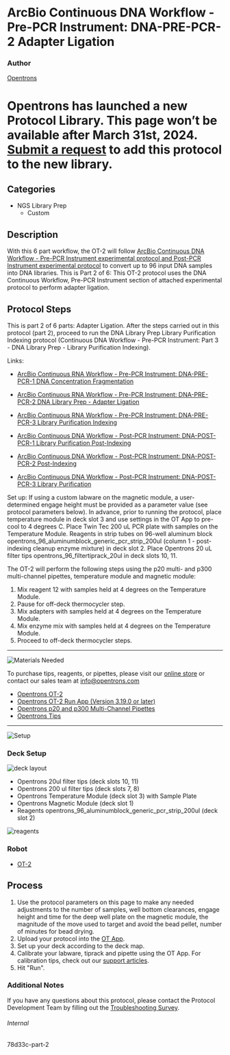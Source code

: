 # ArcBio Continuous DNA Workflow - Pre-PCR Instrument: DNA-PRE-PCR-2 Adapter Ligation

### Author
[Opentrons](https://opentrons.com/)


# Opentrons has launched a new Protocol Library. This page won’t be available after March 31st, 2024. [Submit a request](https://docs.google.com/forms/d/e/1FAIpQLSdYYp9QCKow4nn0KlCVsMS3HX0eJ0N9O7-erajKvcpT0lWbSg/viewform) to add this protocol to the new library.

## Categories
* NGS Library Prep
     * Custom

## Description

With this 6 part workflow, the OT-2 will follow [ArcBio Continuous DNA Workflow - Pre-PCR Instrument experimental protocol and Post-PCR Instrument experimental protocol](https://opentrons-protocol-library-website.s3.amazonaws.com/custom-README-images/78d33c/ArcBio_DNA_Workflow_020822.xlsx) to convert up to 96 input DNA samples into DNA libraries. This is Part 2 of 6: This OT-2 protocol uses the DNA Continuous Workflow, Pre-PCR Instrument section of attached experimental protocol to perform adapter ligation.

## Protocol Steps

This is part 2 of 6 parts: Adapter Ligation. After the steps carried out in this protocol (part 2), proceed to run the DNA Library Prep Library Purification Indexing protocol (Continuous DNA Workflow - Pre-PCR Instrument: Part 3 - DNA Library Prep - Library Purification Indexing).

Links:
* [ArcBio Continuous RNA Workflow - Pre-PCR Instrument: DNA-PRE-PCR-1 DNA Concentration Fragmentation](https://protocols.opentrons.com/protocol/78d33c)

* [ArcBio Continuous RNA Workflow - Pre-PCR Instrument: DNA-PRE-PCR-2 DNA Library Prep - Adapter Ligation](https://protocols.opentrons.com/protocol/78d33c-part-2)

* [ArcBio Continuous RNA Workflow - Pre-PCR Instrument: DNA-PRE-PCR-3 Library Purification Indexing](https://protocols.opentrons.com/protocol/78d33c-part-3)

* [ArcBio Continuous DNA Workflow - Post-PCR Instrument: DNA-POST-PCR-1 Library Purification Post-Indexing](https://protocols.opentrons.com/protocol/78d33c-part-4)

* [ArcBio Continuous DNA Workflow - Post-PCR Instrument: DNA-POST-PCR-2 Post-Indexing](https://protocols.opentrons.com/protocol/78d33c-part-5)

* [ArcBio Continuous DNA Workflow - Post-PCR Instrument: DNA-POST-PCR-3 Library Purification](https://protocols.opentrons.com/protocol/78d33c-part-6)

Set up: If using a custom labware on the magnetic module, a user-determined engage height must be provided as a parameter value (see protocol parameters below). In advance, prior to running the protocol, place temperature module in deck slot 3 and use settings in the OT App to pre-cool to 4 degrees C. Place Twin Tec 200 uL PCR plate with samples on the Temperature Module. Reagents in strip tubes on 96-well aluminum block opentrons_96_aluminumblock_generic_pcr_strip_200ul (column 1 - post-indexing cleanup enzyme mixture) in deck slot 2. Place Opentrons 20 uL filter tips opentrons_96_filtertiprack_20ul in deck slots 10, 11.

The OT-2 will perform the following steps using the p20 multi- and p300 multi-channel pipettes, temperature module and magnetic module:
1. Mix reagent 12 with samples held at 4 degrees on the Temperature Module.
2. Pause for off-deck thermocycler step.
3. Mix adapters with samples held at 4 degrees on the Temperature Module.
4. Mix enzyme mix with samples held at 4 degrees on the Temperature Module.
5. Proceed to off-deck thermocycler steps.

---
![Materials Needed](https://s3.amazonaws.com/opentrons-protocol-library-website/custom-README-images/001-General+Headings/materials.png)

To purchase tips, reagents, or pipettes, please visit our [online store](https://shop.opentrons.com/) or contact our sales team at [info@opentrons.com](mailto:info@opentrons.com)

* [Opentrons OT-2](https://shop.opentrons.com/collections/ot-2-robot/products/ot-2)
* [Opentrons OT-2 Run App (Version 3.19.0 or later)](https://opentrons.com/ot-app/)
* [Opentrons p20 and p300 Multi-Channel Pipettes](https://shop.opentrons.com/collections/ot-2-pipettes/products/single-channel-electronic-pipette)
* [Opentrons Tips](https://shop.opentrons.com/collections/opentrons-tips)

---
![Setup](https://s3.amazonaws.com/opentrons-protocol-library-website/custom-README-images/001-General+Headings/Setup.png)

### Deck Setup
![deck layout](https://opentrons-protocol-library-website.s3.amazonaws.com/custom-README-images/78d33c/screenshot+deck.png)

* Opentrons 20ul filter tips (deck slots 10, 11)
* Opentrons 200 ul filter tips (deck slots 7, 8)
* Opentrons Temperature Module (deck slot 3) with Sample Plate
* Opentrons Magnetic Module (deck slot 1)
* Reagents opentrons_96_aluminumblock_generic_pcr_strip_200ul (deck slot 2)

![reagents](https://opentrons-protocol-library-website.s3.amazonaws.com/custom-README-images/78d33c/screenshot+reagents.png)

### Robot
* [OT-2](https://opentrons.com/ot-2)

## Process
1. Use the protocol parameters on this page to make any needed adjustments to the number of samples, well bottom clearances, engage height and time for the deep well plate on the magnetic module, the magnitude of the move used to target and avoid the bead pellet, number of minutes for bead drying.
2. Upload your protocol into the [OT App](https://opentrons.com/ot-app).
3. Set up your deck according to the deck map.
4. Calibrate your labware, tiprack and pipette using the OT App. For calibration tips, check out our [support articles](https://support.opentrons.com/en/collections/1559720-guide-for-getting-started-with-the-ot-2).
5. Hit "Run".

### Additional Notes
If you have any questions about this protocol, please contact the Protocol Development Team by filling out the [Troubleshooting Survey](https://protocol-troubleshooting.paperform.co/).

###### Internal
78d33c-part-2
